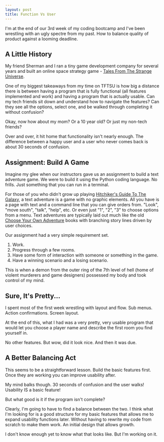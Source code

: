 ```yaml
---
layout: post
title: Function Vs User
---
```


I'm at the end of our 3rd week of my coding bootcamp and I've been wrestling with an ugly spectre from my past.  How to balance quality of product against a looming deadline. 


## A Little History

My friend Sherman and I ran a tiny game development company for several years and built an online space strategy game - [Tales From The Strange Universe](www.tftsu.com "Tales From The Strange Universe"). 

One of my biggest takeaways from my time on TFTSU is how big a distance there is between having a program that is fully functional (all features implemented and work) and having a program that is actually usable.  Can my tech friends sit down and understand how to navigate the features? Can they see all the options, select one, and be walked through completing it without confusion? 

Okay, now how about my mom?  Or a 10 year old?  Or just my non-tech friends? 

Over and over, it hit home that functionality isn't nearly enough.  The difference between a happy user and a user who never comes back is about 30 seconds of confusion. 


## Assignment: Build A Game

Imagine my glee when our instructors gave us an assignment to build a text adventure game.  We were to build it using the Python coding language.  No frills.  Just something that you can run in a terminal. 

For those of you who didn't grow up playing [Hitchiker's Guide To The Galaxy](http://textadventures.co.uk/games/view/3cbedqimquselmanehhzxg/the-hitchhikers-guide-to-the-galaxy "Hitchiker's Guide To The Galaxy"), a text adventure is a game with no graphic elements.  All you have is a page with text and a command line that you can give orders from.  "Look", "move south", "talk", "help", etc.  Or even just "1", "2", "3" to choose options from a menu.  Text adventures are typically laid out much like the old [Choose Your Own Adventure](https://en.wikipedia.org/wiki/Choose_Your_Own_Adventure "Choose Your Own Adventure") books with branching story lines driven by user choices. 

Our assignment had a very simple requirement set.

1. Work. 
2. Progress through a few rooms. 
3. Have some form of interaction with someone or something in the game. 
4. Have a winning scenario and a losing scenario. 

This is when a demon from the outer ring of the 7th level of hell (home of violent murderers and game designers) possessed my body and took control of my mind.


## Sure, It's Pretty...

I spent most of the first week wrestling with layout and flow.  Sub menus.  Action confirmations.  Screen layout. 

At the end of this, what I had was a very pretty, very usable program that would let you choose a player name and describe the first room you find yourself in. 

No other features.  But wow, did it look nice.  And then it was due. 


## A Better Balancing Act

This seems to be a straightforward lesson.  Build the basic features first.  Once they are working you can improve usability after. 

My mind balks though.  30 seconds of confusion and the user walks!  Usability IS a basic feature!

But what good is it if the program isn't complete?

Clearly, I'm going to have to find a balance between the two.  I think what I'm looking for is a good structure for my basic features that allows me to expand usability functions later.  Without having to rewrite my code from scratch to make them work.  An initial design that allows growth. 

I don't know enough yet to know what that looks like.  But I'm working on it. 














